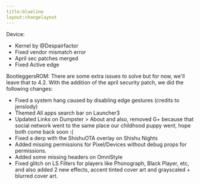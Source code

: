 ```yaml
---
title:blueline
layout:changelayout
---
```

Device:
* Kernel by @Despairfactor
* Fixed vendor mismatch error
* April sec patches merged
* Fixed Active edge

BootleggersROM:
There are some extra issues to solve but for now, we'll leave that to 4.2. With the addition of the april security patch, we did the following changes:

* Fixed a system hang caused by disabling edge gestures (credits to jenslody)
* Themed All apps search bar on Launcher3 
* Updated Links on Dumpster > About and also, removed G+ because that social network went to the same place our childhood puppy went, hope both come back soon :(
* Fixed a derp with the ShishuOTA overlay on Shishu Nights
* Added missing permissions for Pixel/Devices without debug props for permissions.
* Added some missing headers on OmniStyle
* Fixed glitch on LS Filters for players like Phonograph, Black Player, etc, and also added 2 new effects, accent tinted cover art and grayscaled + blurred cover art.

